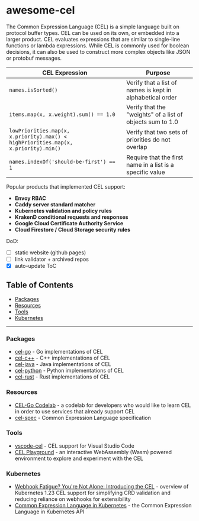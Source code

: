 # awesome-cel

The Common Expression Language (CEL) is a simple language built on protocol buffer types. CEL can be used on its own, or embedded into a larger product. CEL evaluates expressions that are similar to single-line functions or lambda expressions. While CEL is commonly used for boolean decisions, it can also be used to construct more complex objects like JSON or protobuf messages.

| CEL Expression | Purpose | 
| -------------- | ------- |
| `names.isSorted()` | Verify that a list of names is kept in alphabetical order |
| `items.map(x, x.weight).sum() == 1.0` | Verify that the "weights" of a list of objects sum to 1.0 |
| `lowPriorities.map(x, x.priority).max() < highPriorities.map(x, x.priority).min()` | Verify that two sets of priorities do not overlap |
| `names.indexOf('should-be-first') == 1` | Require that the first name in a list is a specific value |

Popular products that implemented CEL support:

* **Envoy RBAC**
* **Caddy server standard matcher**
* **Kubernetes validation and policy rules**
* **KrakenD conditional requests and responses**
* **Google Cloud Certificate Authority Service**
* **Cloud Firestore / Cloud Storage security rules**

DoD:
- [ ] static website (github pages)
- [ ] link validator + archived repos
- [x] auto-update ToC
      
## Table of Contents

<!-- START doctoc generated TOC please keep comment here to allow auto update -->
<!-- DON'T EDIT THIS SECTION, INSTEAD RE-RUN doctoc TO UPDATE -->

- [Packages](#packages)
- [Resources](#resources)
- [Tools](#tools)
- [Kubernetes](#kubernetes)

<!-- END doctoc generated TOC please keep comment here to allow auto update -->

---

### Packages

* [cel-go](https://pkg.go.dev/github.com/google/cel-go) - Go implementations of CEL
* [cel-c++](https://github.com/google/cel-cpp) - C++ implementations of CEL
* [cel-java](https://github.com/google/cel-java) - Java implementations of CEL
* [cel-python](https://pypi.org/project/cel-python/) - Python implementations of CEL
* [cel-rust](https://github.com/thesayyn/cel-rust) - Rust implementations of CEL

### Resources

* [CEL-Go Codelab](https://codelabs.developers.google.com/codelabs/cel-go#0) - a codelab for developers who would like to learn CEL in order to use services that already support CEL
* [cel-spec](https://github.com/google/cel-spec) - Common Expression Language specification

### Tools

* [vscode-cel](https://marketplace.visualstudio.com/items?itemName=hmarr.cel) - CEL support for Visual Studio Code
* [CEL Playground](https://playcel.undistro.io/) - an interactive WebAssembly (Wasm) powered environment to explore and experiment with the CEL

### Kubernetes

* [Webhook Fatigue? You're Not Alone: Introducing the CEL](https://www.youtube.com/watch?v=gJWMvsC7Mzo) - overview of Kubernetes 1.23 CEL support for simplifying CRD validation and reducing reliance on webhooks for extensibility
* [Common Expression Language in Kubernetes](https://kubernetes.io/docs/reference/using-api/cel/) - the Common Expression Language in Kubernetes API
